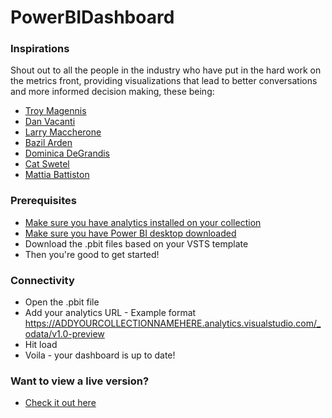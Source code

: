 # PowerBIDashboard
### Inspirations

Shout out to all the people in the industry who have put in the hard work on the metrics front, providing visualizations that lead to better conversations and more informed decision making, these being:

* [Troy Magennis](https://twitter.com/t_magennis)
* [Dan Vacanti](https://twitter.com/danvacanti)
* [Larry Maccherone](https://twitter.com/LMaccherone)
* [Bazil Arden](https://twitter.com/bazila)
* [Dominica DeGrandis](https://twitter.com/dominicad)
* [Cat Swetel](https://twitter.com/CatSwetel)
* [Mattia Battiston](https://twitter.com/BattistonMattia)

### Prerequisites
* [Make sure you have analytics installed on your collection](https://marketplace.visualstudio.com/items?itemName=ms.vss-analytics)
* [Make sure you have Power BI desktop downloaded](https://www.microsoft.com/en-us/download/details.aspx?id=45331)
* Download the .pbit files based on your VSTS template
* Then you're good to get started!

### Connectivity
* Open the .pbit file
* Add your analytics URL - Example format https://ADDYOURCOLLECTIONNAMEHERE.analytics.visualstudio.com/_odata/v1.0-preview
* Hit load
* Voila - your dashboard is up to date!

### Want to view a live version?
* [Check it out here](https://app.powerbi.com/view?r=eyJrIjoiOWM4Mzc5ZmItNjAxNi00MzU1LWFkOTQtODcwOTUwYzI0NWRhIiwidCI6IjUxMzI5NGEwLTNlMjAtNDFiMi1hOTcwLTZkMzBiZjE1NDZmYSIsImMiOjZ9)
